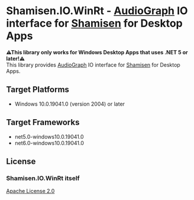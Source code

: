 ﻿# Shamisen.IO.WinRt - [AudioGraph](https://docs.microsoft.com/en-us/windows/uwp/audio-video-camera/audio-graphs) IO interface for [Shamisen](https://github.com/MineCake147E/Shamisen) for Desktop Apps

**⚠This library only works for Windows Desktop Apps that uses .NET 5 or later!⚠**  
This library provides [AudioGraph](https://docs.microsoft.com/en-us/windows/uwp/audio-video-camera/audio-graphs) IO interface for [Shamisen](https://github.com/MineCake147E/Shamisen) for Desktop Apps.

## Target Platforms

- Windows 10.0.19041.0 (version 2004) or later

## Target Frameworks

- net5.0-windows10.0.19041.0
- net6.0-windows10.0.19041.0

## License

### Shamisen.IO.WinRt itself

[Apache License 2.0](http://www.apache.org/licenses/LICENSE-2.0)
